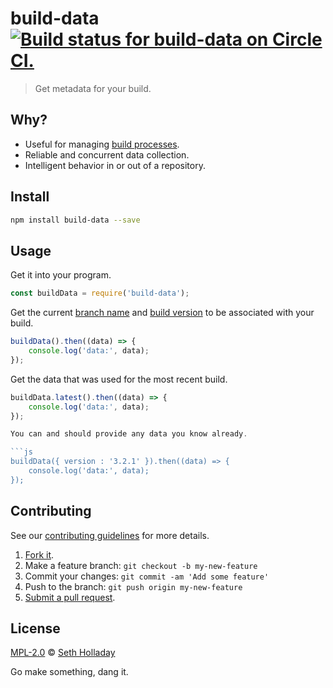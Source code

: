 # build-data [![Build status for build-data on Circle CI.](https://img.shields.io/circleci/project/sholladay/build-data/master.svg "Circle Build Status")](https://circleci.com/gh/sholladay/build-data "Build Data Builds")

> Get metadata for your build.

## Why?

 - Useful for managing [build processes](https://github.com/sholladay/build-dir).
 - Reliable and concurrent data collection.
 - Intelligent behavior in or out of a repository.

## Install

```sh
npm install build-data --save
```

## Usage

Get it into your program.

```js
const buildData = require('build-data');
```

Get the current [branch name](https://github.com/sholladay/branch-name) and [build version](https://github.com/sholladay/build-version) to be associated with your build.

```js
buildData().then((data) => {
    console.log('data:', data);
});
```

Get the data that was used for the most recent build.

```js
buildData.latest().then((data) => {
    console.log('data:', data);
});

You can and should provide any data you know already.

```js
buildData({ version : '3.2.1' }).then((data) => {
    console.log('data:', data);
});
```

## Contributing

See our [contributing guidelines](https://github.com/sholladay/build-data/blob/master/CONTRIBUTING.md "The guidelines for participating in this project.") for more details.

1. [Fork it](https://github.com/sholladay/build-data/fork).
2. Make a feature branch: `git checkout -b my-new-feature`
3. Commit your changes: `git commit -am 'Add some feature'`
4. Push to the branch: `git push origin my-new-feature`
5. [Submit a pull request](https://github.com/sholladay/build-data/compare "Submit code to this project for review.").

## License

[MPL-2.0](https://github.com/sholladay/build-data/blob/master/LICENSE "The license for build-data.") © [Seth Holladay](http://seth-holladay.com "Author of build-data.")

Go make something, dang it.
